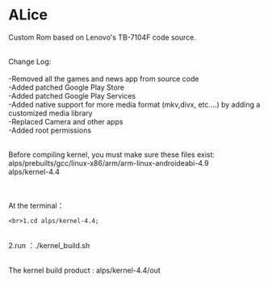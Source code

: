 # ALice
Custom Rom based on Lenovo's TB-7104F code source. 

<br>Change Log:</br>
<br>-Removed all the games and news app from source code
<br>-Added patched Google Play Store 
<br>-Added patched Google Play Services
<br>-Added native support for more media format (mkv,divx, etc....)  by adding a customized media library 
<br>-Replaced Camera and other apps
<br>-Added root permissions


<br>    Before compiling kernel, you must make sure these files exist: alps/prebuilts/gcc/linux-x86/arm/arm-linux-androideabi-4.9 
                                                                   <br> alps/kernel-4.4

<br>
     <br>At the terminal：

    <br>1.cd alps/kernel-4.4; 

  <br>  2.run ：./kernel_build.sh

     
  <br>  The kernel build product : alps/kernel-4.4/out

    
